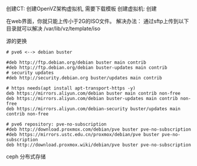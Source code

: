 创建CT: 创建OpenVZ架构虚拟机, 需要下载模板
创建虚拟机: 创建


在web界面，你就只能上传小于2G的ISO文件。
解决办法：
    通过sftp上传到以下目录就可以解决
    /var/lib/vz/template/iso

源的更换

```
# pve6 <--> debian buster

#deb http://ftp.debian.org/debian buster main contrib
#deb http://ftp.debian.org/debian buster-updates main contrib
# security updates
#deb http://security.debian.org buster/updates main contrib

# https needs(apt install apt-transport-https -y)
deb https://mirrors.aliyun.com/debian buster main contrib non-free
deb https://mirrors.aliyun.com/debian buster-updates main contrib non-free
deb https://mirrors.aliyun.com/debian-security buster/updates main contrib non-free

# pve6 repository: pve-no-subscription
#deb http://download.proxmox.com/debian/pve buster pve-no-subscription
#deb https://mirrors.ustc.edu.cn/proxmox/debian/pve buster pve-no-subscription
deb http://download.proxmox.wiki/debian/pve buster pve-no-subscription
```


ceph 分布式存储
